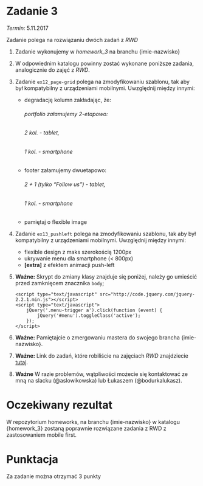 # Zadanie 3
*Termin:* 5.11.2017

Zadanie polega na rozwiązaniu dwóch zadań z *RWD*

1. Zadanie wykonujemy w *homework_3* na branchu {imie-nazwisko}
1. W odpowiednim katalogu powinny zostać wykonane poniższe zadania, analogicznie do zajęć z *RWD*.
1. Zadanie `ex12_page-grid` polega na zmodyfikowaniu szablonu, tak aby był kompatybilny z urządzeniami mobilnymi.
    Uwzględnij między innymi:

    + degradację kolumn zakładając, że:
        ###### portfolio załamujemy 2-etapowo:
        ###### 2 kol. - tablet,
        ###### 1 kol. - smartphone
    + footer załamujemy dwuetapowo:
        ###### 2 + 1 (tylko “Follow us”) - tablet,
        ###### 1 kol. - smartphone
    + pamiętaj o flexible image

1. Zadanie `ex13_pushleft` polega na zmodyfikowaniu szablonu, tak aby był kompatybilny z urządzeniami mobilnymi.
    Uwzględnij między innymi:
    + flexible design z maks szerokością 1200px
    + ukrywanie menu dla smartphone (< 800px)
    + **[extra]** z efektem animacji push-left

1. **Ważne:** Skrypt do zmiany klasy znajduje się poniżej, należy go umieścić przed zamknięcem znacznika `body`;
    ```
    <script type="text/javascript" src="http://code.jquery.com/jquery-2.2.1.min.js"></script>
    <script type="text/javascript">
    	jQuery('.menu-trigger a').click(function (event) {
    		jQuery('#menu').toggleClass('active');
    	});
    </script>
    ```
1. **Ważne:** Pamiętajcie o zmergowaniu mastera do swojego brancha {imie-nazwisko}.
1. **Ważne:** Link do zadań, które robiliście na zajęciach *RWD* znajdziecie [tutaj](https://github.com/infoshareacademy/jfdzs1-materialy-rwd).
1. **Ważne** W razie problemów, wątpliwości możecie się kontaktować ze mną na slacku (@aslowikowska) lub Łukaszem (@bodurkalukasz).

# Oczekiwany rezultat
W repozytorium homeworks, na branchu {imie-nazwisko} w katalogu {homework_3} zostaną poprawnie rozwiązane zadania z RWD z zastosowaniem mobile first.

# Punktacja
Za zadanie można otrzymać 3 punkty
